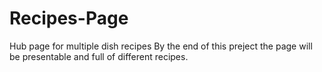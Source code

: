 # Recipes-Page
Hub page for multiple dish recipes 
By the end of this preject the page will be presentable and full of different recipes.